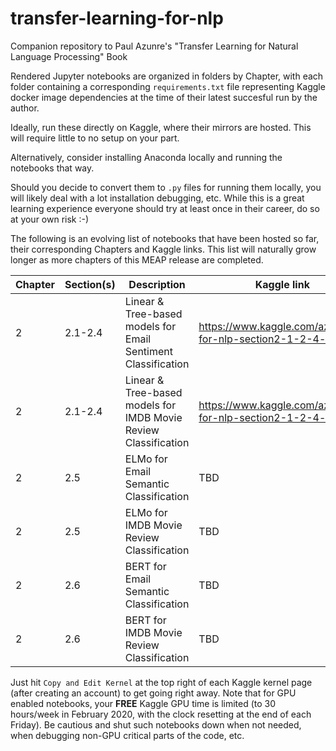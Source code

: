 # transfer-learning-for-nlp
Companion repository to Paul Azunre's "Transfer Learning for Natural Language Processing" Book

Rendered Jupyter notebooks are organized in folders by Chapter, with each folder containing a corresponding `requirements.txt` file representing Kaggle docker image dependencies at the time of their latest succesful run by the author.

Ideally, run these directly on Kaggle, where their mirrors are hosted. This will require little to no setup on your part.

Alternatively, consider installing Anaconda locally and running the notebooks that way.

Should you decide to convert them to `.py` files for running them locally, you will likely deal with a lot installation debugging, etc. While this is a great learning experience everyone should try at least once in their career, do so at your own risk :-)

The following is an evolving list of notebooks that have been hosted so far, their corresponding Chapters and Kaggle links. This list will naturally grow longer as more chapters of this MEAP release are completed.


| Chapter  | Section(s) | Description | Kaggle link 
|-------------|-------------|-------------|-------------|
| 2 | 2.1-2.4 | Linear & Tree-based models for Email Sentiment Classification | https://www.kaggle.com/azunre/tl-for-nlp-section2-1-2-4-emails
| 2 | 2.1-2.4 | Linear & Tree-based models for IMDB Movie Review Classification | https://www.kaggle.com/azunre/tl-for-nlp-section2-1-2-4-movies
| 2 | 2.5 | ELMo for Email Semantic Classification | TBD
| 2 | 2.5 | ELMo for IMDB Movie Review Classification | TBD
| 2 | 2.6 | BERT for Email Semantic Classification | TBD
| 2 | 2.6 | BERT for IMDB Movie Review Classification | TBD


Just hit `Copy and Edit Kernel` at the top right of each Kaggle kernel page (after creating an account) to get going right away. Note that for GPU enabled notebooks, your **FREE** Kaggle GPU time is limited (to 30 hours/week in February 2020, with the clock resetting at the end of each Friday). Be cautious and shut such notebooks down when not needed, when debugging non-GPU critical parts of the code, etc.




